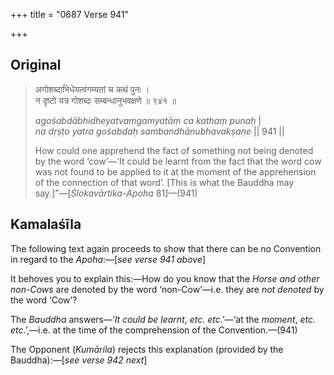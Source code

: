 +++
title = "0687 Verse 941"

+++
## Original 
>
> अगोशब्दाभिधेयत्वंगम्यतां च कथं पुनः ।  
> न दृष्टो यत्र गोशब्दः सम्बन्धानुभवक्षणे ॥ ९४१ ॥ 
>
> *agośabdābhidheyatvaṃgamyatāṃ ca kathaṃ punaḥ* \|  
> *na dṛṣṭo yatra gośabdaḥ sambandhānubhavakṣaṇe* \|\| 941 \|\| 
>
> How could one apprehend the fact of something not being denoted by the word ‘cow’—‘It could be learnt from the fact that the word cow was not found to be applied to it at the moment of the apprehension of the connection of that word’. [This is what the Bauddha may say.]”—[*Ślokavārtika*-*Apoha* 81]—(941)



## Kamalaśīla

The following text again proceeds to show that there can be no Convention in regard to the *Apoha*:—[*see verse 941 above*]

It behoves you to explain this:—How do you know that the *Horse and other non-Cows* are denoted by the word ‘non-Cow’—i.e. they are *not denoted* by the word ‘Cow’?

The *Bauddha* answers—‘*It could be learnt*, *etc. etc*.’—‘at the *moment*, *etc. etc*.’,—i.e. at the time of the comprehension of the Convention.—(941)

The Opponent (*Kumārila*) rejects this explanation (provided by the Bauddha):—[*see verse 942 next*]


